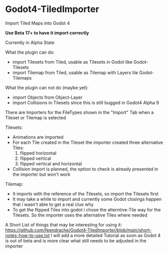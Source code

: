 # Godot4-TiledImporter
Import Tiled Maps into Godot 4 

**Use Beta 17+ to have it import correctly**

Currently in Alpha State

What the plugin can do:
- import Tilesets from Tiled, usable as Tilesets in Godot like Godot-Tilesets
- import Tilemap from Tiled, usable as Tilemap with Layers lile Godot-Tilemaps

What the plugin can not do (maybe yet):
- import Objects from Object-Layer
- import Collisions in Tilesets since this is still bugged in Godot4 Alpha 9

There are Importers for the FileTypes shown in the "Import" Tab when a Tileset or Tilemap is selected

Tilesets:
- Animations are imported
- For each Tile created in the Tileset the importer created three alternative Tiles: 
  1. flipped horizontal
  2. flipped vertical
  3. flipped vertical and horizontal
- Collision import is planned, the option to check is already presented in the importer but won't work

Tilemap:
- It imports with the reference of the Tilesets, so import the Tilesets first
- It may take a while to import and currently some Godot closings happen that i wasn't able to get a real clue why
- To get the flipped Tiles into godot i chose the alterntive-Tile way for the Tilesets. So the importer uses the alternative Tiles where needed

A Short List of things that may be interesting for using it: https://github.com/feendrache/Godot4-TiledImporter/blob/main/short-notes-how-to-use.txt
I will add a more detailed Tutorial as soon as Godot 4 is out of beta and is more clear what still needs  to be adjusted in the importer
